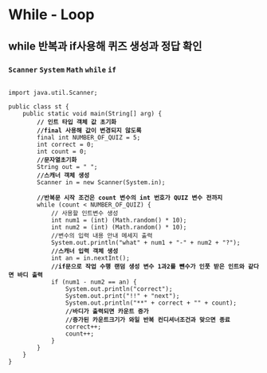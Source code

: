 # While - Loop
## while 반복과 if사용해 퀴즈 생성과 정답 확인 
### `Scanner` `System` `Math` `while` `if` 

<pre class="language-java" data-title="" data-overflow="wrap" data-line-numbers data-full-width="true"><code class="lang-java">
import java.util.Scanner;

public class st {
    public static void main(String[] arg) {
<strong>        // 인트 타입 객체 값 초기화
</strong><strong>        //final 사용해 값이 변경되지 않도록
</strong>        final int NUMBER_OF_QUIZ = 5;
        int correct = 0;
        int count = 0;
<strong>        //문자열초기화
</strong>        String out = " ";
<strong>        //스캐너 객체 생성
</strong>        Scanner in = new Scanner(System.in);

<strong>        //반복문 시작 조건은 count 변수의 int 번호가 QUIZ 변수 전까지
</strong>        while (count &#x3C; NUMBER_OF_QUIZ) {
            // 사용할 인트변수 생성
            int num1 = (int) (Math.random() * 10);
            int num2 = (int) (Math.random() * 10);
            //변수의 입력 내용 안내 메세지 출력
            System.out.println("what" + num1 + "-" + num2 + "?");
<strong>            //스캐너 입력 객체 생성
</strong>            int an = in.nextInt();
<strong>            //if문으로 작업 수행 랜덤 생성 변수 1과2를 뺸수가 인풋 받은 인트와 같다면 바디 출력
</strong>            if (num1 - num2 == an) {
                System.out.println("correct");
                System.out.print("!!" + "next");
                System.out.println("**" + correct + "" + count);
<strong>                //바디가 출력되면 카운트 증가
</strong><strong>                //증가된 카운트크기가 와일 반복 컨디셔너조건과 맞으면 종료
</strong>                correct++;
                count++;
            }
        }
    }
}


</code></pre>
